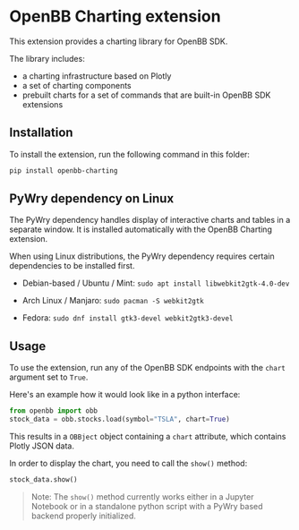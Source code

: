 # OpenBB Charting extension

This extension provides a charting library for OpenBB SDK.

The library includes:

- a charting infrastructure based on Plotly
- a set of charting components
- prebuilt charts for a set of commands that are built-in OpenBB SDK extensions

## Installation

To install the extension, run the following command in this folder:

```bash
pip install openbb-charting
```

## PyWry dependency on Linux

The PyWry dependency handles display of interactive charts and tables in a separate window. It is installed automatically with the OpenBB Charting extension.

When using Linux distributions, the PyWry dependency requires certain dependencies to be installed first.

- Debian-based / Ubuntu / Mint:
`sudo apt install libwebkit2gtk-4.0-dev`

- Arch Linux / Manjaro:
`sudo pacman -S webkit2gtk`

- Fedora:
`sudo dnf install gtk3-devel webkit2gtk3-devel`


## Usage

To use the extension, run any of the OpenBB SDK endpoints with the `chart` argument set to `True`.

Here's an example how it would look like in a python interface:

```python
from openbb import obb
stock_data = obb.stocks.load(symbol="TSLA", chart=True)
```

This results in a `OBBject` object containing a `chart` attribute, which contains Plotly JSON data.

In order to display the chart, you need to call the `show()` method:

```python
stock_data.show()
```

> Note: The `show()` method currently works either in a Jupyter Notebook or in a standalone python script with a PyWry based backend properly initialized.
